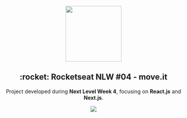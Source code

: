 <p align="center">
  <img src="../assets/favicon.svg" width="150" height="150">
</p>
<h2 align="center">:rocket: Rocketseat NLW #04 - move.it</h2>

<p align="center">Project developed during <strong>Next Level Week 4</strong>, focusing on <strong>React.js</strong> and <strong>Next.js</strong>.</p>
<p align="center">
  <img src="../assets/Home.svg">
</p>

